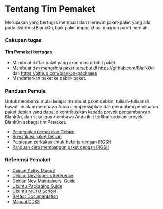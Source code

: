 # Tentang Tim Pemaket

Merupakan yang bertugas membuat dan merawat paket-paket yang ada pada distribusi BlankOn, baik paket impor, khas, maupun paket mentah.

### Cakupan tugas

#### Tim Pemaket bertugas

- Membuat daftar paket yang akan masuk bibit paket.
- Membuat dan mengelola paket tersebut di https://github.com/BlankOn dan https://github.com/blankon-packages
- Mendaftarkan paket ke pabrik paket.

### Panduan Pemula

Untuk membantu mulai belajar membuat paket debian, tulisan-tulisan di bawah ini akan membawa Anda mempersiapkan dan mendalami pembuatan paket debian yang dapat dikontribusikan kepada proyek pengembangan BlankOn, dan sekaligus membawa Anda ikut terlibat kedalam proyek BlankOn sebagai tim Pemaket.

- [Pengenalan pemaketan Debian](./MembuatPaketDebian.md)
- [Spesifikasi paket Debian](./SpesifikasiPaketDebian.md)
- [Persiapan perkakas untuk bekerja dengan IRGSH](./PanduanIrgshCLIUntukPemaket.md)
- [Panduan cara membangun paket dengan IRGSH](./PanduanPemaketanMenggunakanIrgshCLI.md)

### Referensi Pemaket
- [Debian Policy Manual](http://www.debian.org/doc/debian-policy)
- [Debian Developer's Reference](http://www.debian.org/doc/manuals/developers-reference/)
- [Debian New Maintainers' Guide](http://www.debian.org/doc/manuals/maint-guide/index.en.html)
- [Ubuntu Packaging Guide](http://developer.ubuntu.com/packaging/html/)
- [Ubuntu MOTU School](https://wiki.ubuntu.com/MOTU/School)
- [Bazaar Documentation](http://bazaar-vcs.org/Documentation)
- [Manual CDBS](https://perso.duckcorp.org/duck/cdbs-doc/cdbs-doc.xhtml)
